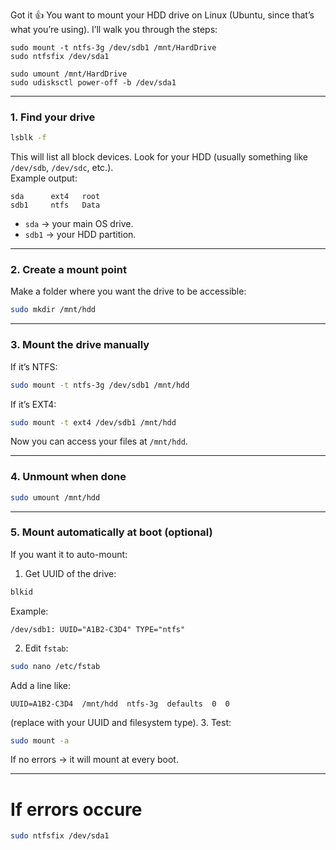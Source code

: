 Got it 👍 You want to mount your HDD drive on Linux (Ubuntu, since that’s what you’re using). I’ll walk you through the steps:

```
sudo mount -t ntfs-3g /dev/sdb1 /mnt/HardDrive
sudo ntfsfix /dev/sda1

sudo umount /mnt/HardDrive
sudo udisksctl power-off -b /dev/sda1
```

---

### 1. **Find your drive**

```bash
lsblk -f
```

This will list all block devices. Look for your HDD (usually something like `/dev/sdb`, `/dev/sdc`, etc.).  
Example output:

```
sda      ext4   root
sdb1     ntfs   Data
```

- `sda` → your main OS drive.    
- `sdb1` → your HDD partition.
---

### 2. **Create a mount point**
Make a folder where you want the drive to be accessible:
```bash
sudo mkdir /mnt/hdd
```

---

### 3. **Mount the drive manually**

If it’s NTFS:
```bash
sudo mount -t ntfs-3g /dev/sdb1 /mnt/hdd
```

If it’s EXT4:
```bash
sudo mount -t ext4 /dev/sdb1 /mnt/hdd
```

Now you can access your files at `/mnt/hdd`.

---

### 4. **Unmount when done**

```bash
sudo umount /mnt/hdd
```

---

### 5. **Mount automatically at boot (optional)**

If you want it to auto-mount:

1. Get UUID of the drive:
```bash
blkid
```
Example:
```
/dev/sdb1: UUID="A1B2-C3D4" TYPE="ntfs"    
```
2. Edit `fstab`:
```bash
sudo nano /etc/fstab
```
Add a line like:
```
UUID=A1B2-C3D4  /mnt/hdd  ntfs-3g  defaults  0  0
```   
(replace with your UUID and filesystem type).
3. Test:

```bash
sudo mount -a
```
If no errors → it will mount at every boot.   

---
# If errors occure
```bash
sudo ntfsfix /dev/sda1
```